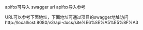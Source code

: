apifox可导入 swagger url
apifox导入参考

URL可以参考下面地址，下面地址可通过项目的swagger地址访问
http://localhost:8080/v3/api-docs/site%E6%8E%A5%E5%8F%A3

